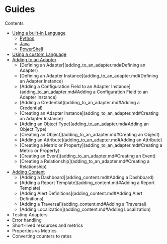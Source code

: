 Guides
======
Contents
* [Using a built-in Language](builtin_language.md)
  * [Python](python_project.md)
  * [Java](java_project.md)
  * [PowerShell](powershell_project.md)
* [Using a custom Language](custom_language.md)
* [Adding to an Adapter](adding_to_an_adapter.md)
  * [Defining an Adapter](adding_to_an_adapter.md#Defining an Adapter)
  * [Defining an Adapter Instance](adding_to_an_adapter.md#Defining an Adapter Instance)
  * [Adding a Configuration Field to an Adapter Instance](adding_to_an_adapter.md#Adding a Configuration Field to an Adapter Instance)
  * [Adding a Credential](adding_to_an_adapter.md#Adding a Credential)
  * [Creating an Adapter Instance](adding_to_an_adapter.md#Creating an Adapter Instance)
  * [Adding an Object Type](adding_to_an_adapter.md#Adding an Object Type)
  * [Creating an Object](adding_to_an_adapter.md#Creating an Object)
  * [Adding an Attribute](adding_to_an_adapter.md#Adding an Attribute)
  * [Creating a Metric or Property](adding_to_an_adapter.md#Creating a Metric or Property)
  * [Creating an Event](adding_to_an_adapter.md#Creating an Event)
  * [Creating a Relationship](adding_to_an_adapter.md#Creating a Relationship)
* [Adding Content](adding_content.md)
  * [Adding a Dashboard](adding_content.md#Adding a Dashboard)
  * [Adding a Report Template](adding_content.md#Adding a Report Template)
  * [Adding Alert Definitions](adding_content.md#Adding Alert Definitions)
  * [Adding a Traversal](adding_content.md#Adding a Traversal)
  * [Adding Localization](adding_content.md#Adding Localization)
* Testing Adapters
* Error handling
* Short-lived resources and metrics
* Properties vs Metrics
* Converting counters to rates
